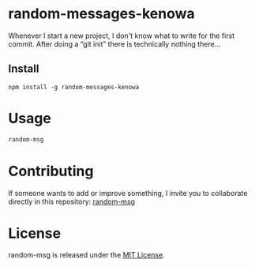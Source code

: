# random-messages-kenowa

Whenever I start a new project, I don't know what to write for the first commit. After doing a “git init” there is technically nothing there...

## Install

```npm
npm install -g random-messages-kenowa
```

# Usage

```bash
random-msg
```

# Contributing
If someone wants to add or improve something, I invite you to collaborate directly in this repository: [random-msg](https://github.com/platzi/npm-random-msg)

# License
random-msg is released under the [MIT License](https://opensource.org/licenses/MIT).